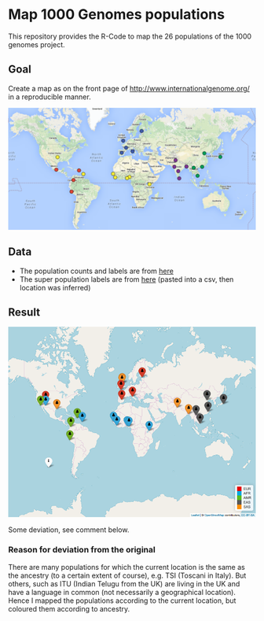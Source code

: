 # Map 1000 Genomes populations

This repository provides the R-Code to map the 26 populations of the 1000 genomes project.

## Goal

Create a map as on the front page of http://www.internationalgenome.org/ in a reproducible manner. 

![Version on internationalgenome.org](1000genomes-map.png)

## Data
- The population counts and labels are from [here](ftp.1000genomes.ebi.ac.uk/vol1/ftp/technical/working/20130606_sample_info/20130606_sample_info.xlsx)
- The super population labels are from [here](http://www.internationalgenome.org/faq/which-populations-are-part-your-study/) (pasted into a csv, then location was inferred)

## Result

![New version](map-1000genomes-populations.png)

Some deviation, see comment below. 

### Reason for deviation from the original

There are many populations for which the current location is the same as the ancestry (to a certain extent of course), e.g. TSI (Toscani in Italy). But others, such as ITU (Indian Telugu from the UK) are living in the UK and have a language in common (not necessarily a geographical location). 
Hence I mapped the populations according to the current location, but coloured them according to ancestry. 
